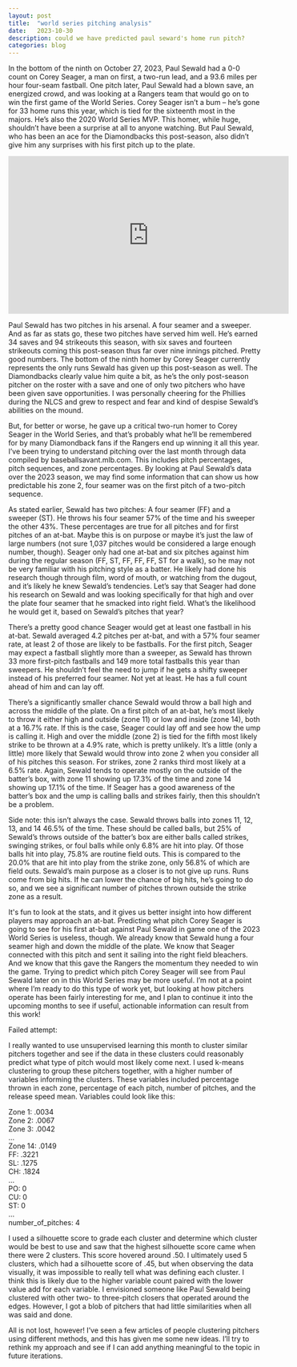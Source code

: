 ```yaml
---
layout: post
title:  "world series pitching analysis"
date:   2023-10-30
description: could we have predicted paul seward's home run pitch?
categories: blog
---
```


In the bottom of the ninth on October 27, 2023, Paul Sewald had a 0-0 count on Corey Seager, a man on first, a two-run lead, and a 93.6 miles per hour four-seam fastball.  One pitch later, Paul Sewald had a blown save, an energized crowd, and was looking at a Rangers team that would go on to win the first game of the World Series. Corey Seager isn’t a bum – he’s gone for 33 home runs this year, which is tied for the sixteenth most in the majors. He’s also the 2020 World Series MVP. This homer, while huge, shouldn’t have been a surprise at all to anyone watching. But Paul Sewald, who has been an ace for the Diamondbacks this post-season, also didn’t give him any surprises with his first pitch up to the plate.

<iframe width="560" height="315" src="https://www.youtube.com/embed/zxB24tsJxzo?si=9ERCNuu7bPzpyUy5" title="YouTube video player" frameborder="0" allow="accelerometer; autoplay; clipboard-write; encrypted-media; gyroscope; picture-in-picture; web-share" allowfullscreen></iframe>

Paul Sewald has two pitches in his arsenal. A four seamer and a sweeper. And as far as stats go, these two pitches have served him well. He’s earned 34 saves and 94 strikeouts this season, with six saves and fourteen strikeouts coming this post-season thus far over nine innings pitched. Pretty good numbers. The bottom of the ninth homer by Corey Seager currently represents the only runs Sewald has given up this post-season as well. The Diamondbacks clearly value him quite a bit, as he’s the only post-season pitcher on the roster with a save and one of only two pitchers who have been given save opportunities. I was personally cheering for the Phillies during the NLCS and grew to respect and fear and kind of despise Sewald’s abilities on the mound.

But, for better or worse, he gave up a critical two-run homer to Corey Seager in the World Series, and that’s probably what he’ll be remembered for by many Diamondback fans if the Rangers end up winning it all this year. I’ve been trying to understand pitching over the last month through data compiled by baseballsavant.mlb.com. This includes pitch percentages, pitch sequences, and zone percentages. By looking at Paul Sewald’s data over the 2023 season, we may find some information that can show us how predictable his zone 2, four seamer was on the first pitch of a two-pitch sequence.

As stated earlier, Sewald has two pitches: A four seamer (FF) and a sweeper (ST). He throws his four seamer 57% of the time and his sweeper the other 43%. These percentages are true for all pitches and for first pitches of an at-bat. Maybe this is on purpose or maybe it’s just the law of large numbers (not sure 1,037 pitches would be considered a large enough number, though). Seager only had one at-bat and six pitches against him during the regular season (FF, ST, FF, FF, FF, ST for a walk), so he may not be very familiar with his pitching style as a batter. He likely had done his research though through film, word of mouth, or watching from the dugout, and it’s likely he knew Sewald’s tendencies. Let’s say that Seager had done his research on Sewald and was looking specifically for that high and over the plate four seamer that he smacked into right field. What’s the likelihood he would get it, based on Sewald’s pitches that year?

There’s a pretty good chance Seager would get at least one fastball in his at-bat. Sewald averaged 4.2 pitches per at-bat, and with a 57% four seamer rate, at least 2 of those are likely to be fastballs. For the first pitch, Seager may expect a fastball slightly more than a sweeper, as Sewald has thrown 33 more first-pitch fastballs and 149 more total fastballs this year than sweepers. He shouldn’t feel the need to jump if he gets a shifty sweeper instead of his preferred four seamer. Not yet at least. He has a full count ahead of him and can lay off.

There’s a significantly smaller chance Sewald would throw a ball high and across the middle of the plate. On a first pitch of an at-bat, he’s most likely to throw it either high and outside (zone 11) or low and inside (zone 14), both at a 16.7% rate. If this is the case, Seager could lay off and see how the ump is calling it. High and over the middle (zone 2) is tied for the fifth most likely strike to be thrown at a 4.9% rate, which is pretty unlikely. It’s a little (only a little) more likely that Sewald would throw into zone 2 when you consider all of his pitches this season. For strikes, zone 2 ranks third most likely at a 6.5% rate. Again, Sewald tends to operate mostly on the outside of the batter’s box, with zone 11 showing up 17.3% of the time and zone 14 showing up 17.1% of the time. If Seager has a good awareness of the batter’s box and the ump is calling balls and strikes fairly, then this shouldn’t be a problem.

Side note: this isn’t always the case. Sewald throws balls into zones 11, 12, 13, and 14 46.5% of the time. These should be called balls, but 25% of Sewald’s throws outside of the batter’s box are either balls called strikes, swinging strikes, or foul balls while only 6.8% are hit into play. Of those balls hit into play, 75.8% are routine field outs. This is compared to the 20.0% that are hit into play from the strike zone, only 56.8% of which are field outs. Sewald’s main purpose as a closer is to not give up runs. Runs come from big hits. If he can lower the chance of big hits, he’s going to do so, and we see a significant number of pitches thrown outside the strike zone as a result.

It's fun to look at the stats, and it gives us better insight into how different players may approach an at-bat. Predicting what pitch Corey Seager is going to see for his first at-bat against Paul Sewald in game one of the 2023 World Series is useless, though. We already know that Sewald hung a four seamer high and down the middle of the plate. We know that Seager connected with this pitch and sent it sailing into the right field bleachers. And we know that this gave the Rangers the momentum they needed to win the game. Trying to predict which pitch Corey Seager will see from Paul Sewald later on in this World Series may be more useful. I’m not at a point where I’m ready to do this type of work yet, but looking at how pitchers operate has been fairly interesting for me, and I plan to continue it into the upcoming months to see if useful, actionable information can result from this work!

Failed attempt:

I really wanted to use unsupervised learning this month to cluster similar pitchers together and see if the data in these clusters could reasonably predict what type of pitch would most likely come next. I used k-means clustering to group these pitchers together, with a higher number of variables informing the clusters. These variables included percentage thrown in each zone, percentage of each pitch, number of pitches, and the release speed mean. Variables could look like this:

Zone 1: .0034<br>
Zone 2: .0067<br>
Zone 3: .0042<br>
…<br>
Zone 14: .0149<br>
FF: .3221<br>
SL: .1275<br>
CH: .1824<br>
…<br>
PO: 0<br>
CU: 0<br>
ST: 0<br>
…<br>
number_of_pitches: 4

I used a silhouette score to grade each cluster and determine which cluster would be best to use and saw that the highest silhouette score came when there were 2 clusters. This score hovered around .50. I ultimately used 5 clusters, which had a silhouette score of .45, but when observing the data visually, it was impossible to really tell what was defining each cluster. I think this is likely due to the higher variable count paired with the lower value add for each variable. I envisioned someone like Paul Sewald being clustered with other two- to three-pitch closers that operated around the edges. However, I got a blob of pitchers that had little similarities when all was said and done.

All is not lost, however! I’ve seen a few articles of people clustering pitchers using different methods, and this has given me some new ideas. I’ll try to rethink my approach and see if I can add anything meaningful to the topic in future iterations.
